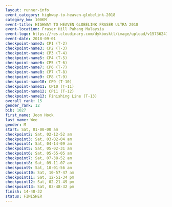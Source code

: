 ```yaml
---
layout: runner-info 
event_category: highway-to-heaven-globelink-2018 
category_km: 100KM 
event-title: HIGHWAY TO HEAVEN GLOBELINK FRASER ULTRA 2018 
event-location: Fraser Hill Pahang Malaysia 
event-logo: https://res.cloudinary.com/dykbosktl/image/upload/v1573624145/Logo/download_nnzjlh.png 
event-date: 2018-09-01 
checkpoint-name2: CP1 (T-2) 
checkpoint-name3: CP2 (T-3) 
checkpoint-name4: CP3 (T-4) 
checkpoint-name5: CP4 (T-5) 
checkpoint-name6: CP5 (T-6) 
checkpoint-name7: CP6 (T-7) 
checkpoint-name8: CP7 (T-8) 
checkpoint-name9: CP8 (T-9) 
checkpoint-name10: CP9 (T-10) 
checkpoint-name11: CP10 (T-11) 
checkpoint-name12: CP11 (T-12) 
checkpoint-name13: Finishing Line (T-13) 
overall_rank: 15
gender_rank: 12
bib: 1027
first_name: Joon Hock
last_name: Wee
gender: M
start: Sat, 01-00-00 am
checkpoint2: Sat, 02-12-52 am
checkpoint3: Sat, 03-02-04 am
checkpoint4: Sat, 04-14-09 am
checkpoint5: Sat, 05-02-31 am
checkpoint6: Sat, 05-55-05 am
checkpoint7: Sat, 07-38-52 am
checkpoint8: Sat, 09-11-07 am
checkpoint9: Sat, 10-01-56 am
checkpoint10: Sat, 10-57-47 am
checkpoint11: Sat, 12-51-34 pm
checkpoint12: Sat, 02-21-49 pm
checkpoint13: Sat, 03-48-32 pm
finish: 14-48-32
status: FINISHER
---
```

